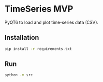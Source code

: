 # TimeSeries MVP

PyQT6 to load and plot time-series data (CSV).

## Installation

```bash
pip install -r requirements.txt
```

## Run

```bash
python -m src
```
